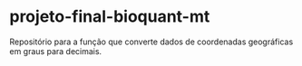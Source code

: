 # projeto-final-bioquant-mt
Repositório para a função que converte dados de coordenadas geográficas em graus para decimais. 
